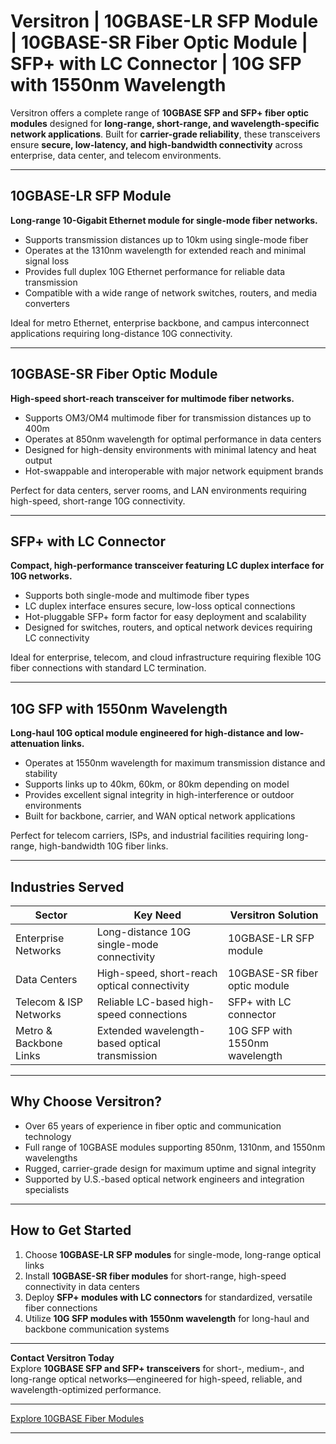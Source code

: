 # Versitron | 10GBASE-LR SFP Module | 10GBASE-SR Fiber Optic Module | SFP+ with LC Connector | 10G SFP with 1550nm Wavelength

Versitron offers a complete range of **10GBASE SFP and SFP+ fiber optic modules** designed for **long-range, short-range, and wavelength-specific network applications**. Built for **carrier-grade reliability**, these transceivers ensure **secure, low-latency, and high-bandwidth connectivity** across enterprise, data center, and telecom environments.

---

## 10GBASE-LR SFP Module

**Long-range 10-Gigabit Ethernet module for single-mode fiber networks.**

- Supports transmission distances up to 10km using single-mode fiber  
- Operates at the 1310nm wavelength for extended reach and minimal signal loss  
- Provides full duplex 10G Ethernet performance for reliable data transmission  
- Compatible with a wide range of network switches, routers, and media converters  

Ideal for metro Ethernet, enterprise backbone, and campus interconnect applications requiring long-distance 10G connectivity.

---

## 10GBASE-SR Fiber Optic Module

**High-speed short-reach transceiver for multimode fiber networks.**

- Supports OM3/OM4 multimode fiber for transmission distances up to 400m  
- Operates at 850nm wavelength for optimal performance in data centers  
- Designed for high-density environments with minimal latency and heat output  
- Hot-swappable and interoperable with major network equipment brands  

Perfect for data centers, server rooms, and LAN environments requiring high-speed, short-range 10G connectivity.

---

## SFP+ with LC Connector

**Compact, high-performance transceiver featuring LC duplex interface for 10G networks.**

- Supports both single-mode and multimode fiber types  
- LC duplex interface ensures secure, low-loss optical connections  
- Hot-pluggable SFP+ form factor for easy deployment and scalability  
- Designed for switches, routers, and optical network devices requiring LC connectivity  

Ideal for enterprise, telecom, and cloud infrastructure requiring flexible 10G fiber connections with standard LC termination.

---

## 10G SFP with 1550nm Wavelength

**Long-haul 10G optical module engineered for high-distance and low-attenuation links.**

- Operates at 1550nm wavelength for maximum transmission distance and stability  
- Supports links up to 40km, 60km, or 80km depending on model  
- Provides excellent signal integrity in high-interference or outdoor environments  
- Built for backbone, carrier, and WAN optical network applications  

Perfect for telecom carriers, ISPs, and industrial facilities requiring long-range, high-bandwidth 10G fiber links.

---

## Industries Served

| Sector                 | Key Need                                         | Versitron Solution                           |
|-------------------------|--------------------------------------------------|----------------------------------------------|
| Enterprise Networks     | Long-distance 10G single-mode connectivity       | 10GBASE-LR SFP module                        |
| Data Centers            | High-speed, short-reach optical connectivity     | 10GBASE-SR fiber optic module                |
| Telecom & ISP Networks  | Reliable LC-based high-speed connections         | SFP+ with LC connector                       |
| Metro & Backbone Links  | Extended wavelength-based optical transmission   | 10G SFP with 1550nm wavelength               |

---

## Why Choose Versitron?

- Over 65 years of experience in fiber optic and communication technology  
- Full range of 10GBASE modules supporting 850nm, 1310nm, and 1550nm wavelengths  
- Rugged, carrier-grade design for maximum uptime and signal integrity  
- Supported by U.S.-based optical network engineers and integration specialists  

---

## How to Get Started

1. Choose **10GBASE-LR SFP modules** for single-mode, long-range optical links  
2. Install **10GBASE-SR fiber modules** for short-range, high-speed connectivity in data centers  
3. Deploy **SFP+ modules with LC connectors** for standardized, versatile fiber connections  
4. Utilize **10G SFP modules with 1550nm wavelength** for long-haul and backbone communication systems  

---

**Contact Versitron Today**  
Explore **10GBASE SFP and SFP+ transceivers** for short-, medium-, and long-range optical networks—engineered for high-speed, reliable, and wavelength-optimized performance.

---

[Explore 10GBASE Fiber Modules](https://www.versitron.com/collections/10gb-sfp-modules)

---

